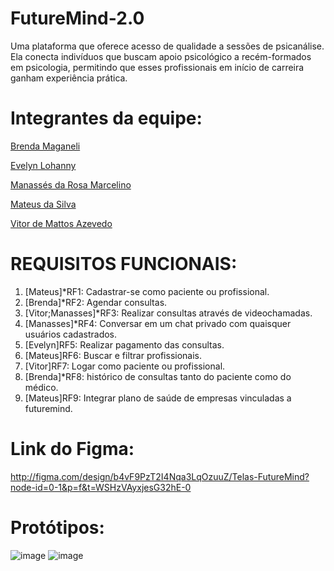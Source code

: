 # FutureMind-2.0
Uma plataforma que oferece acesso de qualidade a sessões de psicanálise. Ela conecta indivíduos que buscam apoio psicológico a recém-formados em psicologia, permitindo que esses profissionais em início de carreira ganham experiência prática.

# Integrantes da equipe:

[Brenda Maganeli](https://github.com/BrendaMaganeli)

[Evelyn Lohanny](https://guthub.com/evylohanny)

[Manassés da Rosa Marcelino](https://github.com/ManassesMarcelino)

[Mateus da Silva](https://github.com/MateusdasilvaDES)

[Vitor de Mattos Azevedo](https://github.com/VitorMatt)

# REQUISITOS FUNCIONAIS:

1. [Mateus]*RF1: Cadastrar-se como paciente ou profissional. 
2. [Brenda]*RF2: Agendar consultas.
3. [Vitor;Manasses]*RF3: Realizar consultas através de videochamadas.
4. [Manasses]*RF4: Conversar em um chat privado com quaisquer usuários cadastrados.
5. [Evelyn]RF5: Realizar pagamento das consultas.
6. [Mateus]RF6: Buscar e filtrar profissionais.
7. [Vitor]RF7: Logar como paciente ou profissional.
8. [Brenda]*RF8: histórico de consultas tanto do paciente como do médico.
9. [Mateus]RF9: Integrar plano de saúde de empresas vinculadas a futuremind.


# Link do Figma:

http://figma.com/design/b4vF9PzT2I4Nqa3LqOzuuZ/Telas-FutureMind?node-id=0-1&p=f&t=WSHzVAyxjesG32hE-0

# Protótipos:

![image](https://github.com/user-attachments/assets/0adcf32a-d90c-45c1-a1ce-0165e0b096f9)
![image](https://github.com/user-attachments/assets/2ad2ed08-920e-4f04-9564-5e2ba7893fa8)
